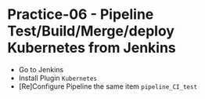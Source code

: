 # Practice-06 - Pipeline Test/Build/Merge/deploy Kubernetes from Jenkins 

- Go to Jenkins
- Install Plugin `Kubernetes`
- [Re]Configure Pipeline the same item `pipeline_CI_test`


